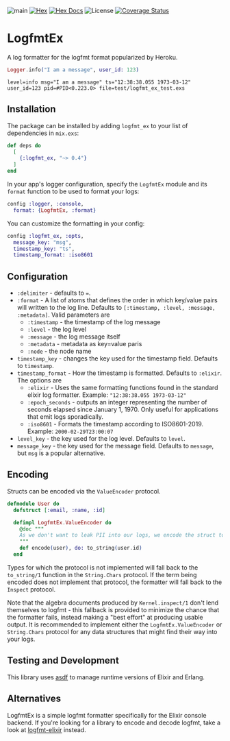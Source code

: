 ![main](https://github.com/akasprzok/logfmt_ex/actions/workflows/main.yml/badge.svg?branch=main)
[![Hex](https://img.shields.io/hexpm/v/logfmt_ex.svg)](https://hex.pm/packages/logfmt_ex/)
[![Hex Docs](https://img.shields.io/badge/hex-docs-informational.svg)](https://hexdocs.pm/logfmt_ex/)
![License](https://img.shields.io/hexpm/l/logfmt_ex)
[![Coverage Status](https://coveralls.io/repos/github/akasprzok/logfmt_ex/badge.svg?branch=main)](https://coveralls.io/github/akasprzok/logfmt_ex?branch=main)

# LogfmtEx

A log formatter for the logfmt format popularized by Heroku.


```elixir
Logger.info("I am a message", user_id: 123)
```
```
level=info msg="I am a message" ts="12:38:38.055 1973-03-12" user_id=123 pid=#PID<0.223.0> file=test/logfmt_ex_test.exs
```

## Installation

The package can be installed
by adding `logfmt_ex` to your list of dependencies in `mix.exs`:

```elixir
def deps do
  [
    {:logfmt_ex, "~> 0.4"}
  ]
end
```

In your app's logger configuration, specify the `LogfmtEx` module and its `format` function to be used to format your logs:

```elixir
config :logger, :console,
  format: {LogfmtEx, :format}
```

You can customize the formatting in your config:

```elixir
config :logfmt_ex, :opts,
  message_key: "msg",
  timestamp_key: "ts",
  timestamp_format: :iso8601
```

## Configuration

* `:delimiter` - defaults to `=`.
* `:format` - A list of atoms that defines the order in which key/value pairs will written to the log line. Defaults to `[:timestamp, :level, :message, :metadata]`. Valid parameters are
  * `:timestamp` - the timestamp of the log message
  * `:level` - the log level
  * `:message` - the log message itself
  * `:metadata` - metadata as key=value paris
  * `:node` - the node name
* `timestamp_key` - changes the key used for the timestamp field. Defaults to `timestamp`.
* `timestamp_format` - How the timestamp is formatted. Defaults to `:elixir`. The options are
  * `:elixir` - Uses the same formatting functions found in the standard elixir log formatter. Example: `"12:38:38.055 1973-03-12"`
  * `:epoch_seconds` - outputs an integer representing the number of seconds elapsed since January 1, 1970. Only useful for applications that emit logs sporadically.
  * `:iso8601` - Formats the timestamp according to ISO8601-2019. Example: `2000-02-29T23:00:07`
* `level_key` - the key used for the log level. Defaults to `level`.
* `message_key` - the key used for the message field. Defaults to `message`, but `msg` is a popular alternative.


## Encoding

Structs can be encoded via the `ValueEncoder` protocol.

```elixir
defmodule User do
  defstruct [:email, :name, :id]

  defimpl LogfmtEx.ValueEncoder do
    @doc """
    As we don't want to leak PII into our logs, we encode the struct to just the user's ID.
    """
    def encode(user), do: to_string(user.id)
  end
```

Types for which the protocol is not implemented will fall back to the `to_string/1` function in the `String.Chars` protocol.
If the term being encoded does not implement that protocol, the formatter will fall back to the `Inspect` protocol.

Note that the algebra documents produced by `Kernel.inspect/1` don't lend themselves to logfmt - this fallback is provided to minimize the chance that the formatter fails, instead making a "best effort" at producing usable output. It is recommended to implement either the `LogfmtEx.ValueEncoder` or `String.Chars` protocol for any data structures that might find their way into your logs.

## Testing and Development

This library uses [asdf](https://asdf-vm.com) to manage runtime versions of Elixir and Erlang.

## Alternatives

LogfmtEx is a simple logfmt formatter specifically for the Elixir console backend.
If you're looking for a library to encode and decode logfmt, take a look at [logfmt-elixir](https://github.com/jclem/logfmt-elixir) instead.
